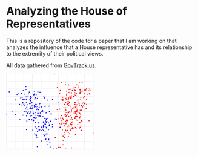# Analyzing the House of Representatives

This is a repository of the code for a paper that I am working on that analyzes the influence that a House representative has and its relationship to the extremity of their political views.

All data gathered from [GovTrack.us](http://govtrack.us).

![analysis chart](thumbnail.png "chart")
